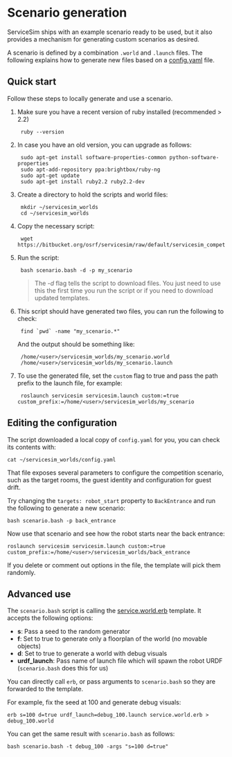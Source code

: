 # Scenario generation

ServiceSim ships with an example scenario ready to be used, but it also provides a mechanism for generating custom scenarios as desired.

A scenario is defined by a combination `.world` and `.launch` files. The following explains how to generate new files based on a [config.yaml](https://bitbucket.org/osrf/servicesim/src/default/servicesim_competition/worlds/config.yaml) file.

## Quick start

Follow these steps to locally generate and use a scenario.

1. Make sure you have a recent version of ruby installed (recommended > 2.2)

        ruby --version

1. In case you have an old version, you can upgrade as follows:

        sudo apt-get install software-properties-common python-software-properties
        sudo apt-add-repository ppa:brightbox/ruby-ng
        sudo apt-get update
        sudo apt-get install ruby2.2 ruby2.2-dev

1. Create a directory to hold the scripts and world files:

        mkdir ~/servicesim_worlds
        cd ~/servicesim_worlds

1. Copy the necessary script:
        
        wget https://bitbucket.org/osrf/servicesim/raw/default/servicesim_competition/worlds/scenario.bash

1. Run the script:

        bash scenario.bash -d -p my_scenario

    > The *-d* flag tells the script to download files.
    > You just need to use this the first time you run the script or if you need to download updated templates.

1. This script should have generated two files, you can run the following to check:

        find `pwd` -name "my_scenario.*"

    And the output should be something like:

        /home/<user>/servicesim_worlds/my_scenario.world
        /home/<user>/servicesim_worlds/my_scenario.launch

1. To use the generated file, set the `custom` flag to true and pass the path prefix to the launch file, for example:

        roslaunch servicesim servicesim.launch custom:=true custom_prefix:=/home/<user>/servicesim_worlds/my_scenario



## Editing the configuration

The script downloaded a local copy of `config.yaml` for you, you can check its contents with:

    cat ~/servicesim_worlds/config.yaml

That file exposes several parameters to configure the competition scenario, such as the target rooms, the guest identity and configuration for guest drift.

Try changing the `targets: robot_start` property to `BackEntrance` and run the following to generate a new scenario:

    bash scenario.bash -p back_entrance

Now use that scenario and see how the robot starts near the back entrance:

    roslaunch servicesim servicesim.launch custom:=true custom_prefix:=/home/<user>/servicesim_worlds/back_entrance

If you delete or comment out options in the file, the template will pick them randomly.

## Advanced use

The `scenario.bash` script is calling the [service.world.erb](https://bitbucket.org/osrf/servicesim/src/default/servicesim_competition/worlds/service.world.erb) template. It accepts the following options:

* **s**: Pass a seed to the random generator
* **f**: Set to true to generate only a floorplan of the world (no movable objects)
* **d**: Set to true to generate a world with debug visuals
* **urdf_launch**: Pass name of launch file which will spawn the robot URDF (`scenario.bash` does this for us)

You can directly call `erb`, or pass arguments to `scenario.bash` so they are forwarded to the template. 

For example, fix the seed at 100 and generate debug visuals:

    erb s=100 d=true urdf_launch=debug_100.launch service.world.erb > debug_100.world

You can get the same result with `scenario.bash` as follows:

    bash scenario.bash -t debug_100 -args "s=100 d=true"